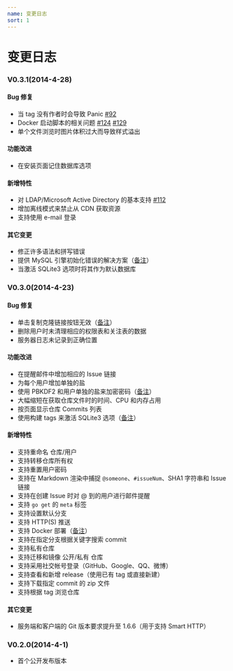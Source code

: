 ```yaml
---
name: 变更日志
sort: 1
---
```


# 变更日志

### V0.3.1(2014-4-28)

#### Bug 修复

- 当 tag 没有作者时会导致 Panic [#92](https://github.com/gogits/gogs/issues/92)
- Docker 启动脚本的相关问题 [#124](https://github.com/gogits/gogs/pull/124) [#129](https://github.com/gogits/gogs/pull/129)
- 单个文件浏览时图片体积过大而导致样式溢出

#### 功能改进

- 在安装页面记住数据库选项

#### 新增特性

- 对 LDAP/Microsoft Active Directory 的基本支持 [#112](https://github.com/gogits/gogs/pull/112)
- 增加离线模式来禁止从 CDN 获取资源
- 支持使用 e-mail 登录

#### 其它变更

- 修正许多语法和拼写错误
- 提供 MySQL 引擎初始化错误的解决方案（[备注](https://github.com/gogits/gogs/wiki/Troubleshooting#error-1071-specified-key-was-too-long-max-key-length-is-1000-bytes)）
- 当激活 SQLite3 选项时将其作为默认数据库

### V0.3.0(2014-4-23)

#### Bug 修复

- 单击复制克隆链接按钮无效（[备注](https://github.com/gogits/gogs/wiki/Known-Issues#repository-viewerurl-usernamereponame)）
- 删除用户时未清理相应的权限表和关注表的数据
- 服务器日志未记录到正确位置

#### 功能改进

- 在提醒邮件中增加相应的 Issue 链接
- 为每个用户增加单独的盐
- 使用 PBKDF2 和用户单独的盐来加密密码（[备注](https://github.com/gogits/gogs/wiki/Troubleshooting#upgrade-from-v020)）
- 大幅缩短在获取仓库文件时的时间、CPU 和内存占用
- 按页面显示仓库 Commits 列表
- 使用构建 tags 来激活 SQLite3 选项（[备注](https://github.com/gogits/gogs/wiki/Install-from-source#install)）

#### 新增特性

- 支持重命名 仓库/用户
- 支持转移仓库所有权
- 支持重置用户密码
- 支持在 Markdown 渲染中捕捉 `@someone`、`#issueNum`、SHA1 字符串和 Issue 链接
- 支持在创建 Issue 时对 @ 到的用户进行邮件提醒
- 支持 `go get` 的 `meta` 标签
- 支持设置默认分支
- 支持 HTTP(S) 推送
- 支持 Docker 部署（[备注](https://github.com/gogits/gogs/tree/master/dockerfiles)）
- 支持在指定分支根据关键字搜索 commit
- 支持私有仓库
- 支持迁移和镜像 公开/私有 仓库
- 支持采用社交帐号登录（GitHub、Google、QQ、微博）
- 支持查看和新增 release（使用已有 tag 或直接新建）
- 支持下载指定 commit 的 zip 文件
- 支持根据 tag 浏览仓库

#### 其它变更

- 服务端和客户端的 Git 版本要求提升至 1.6.6（用于支持 Smart HTTP）

### V0.2.0(2014-4-1)

- 首个公开发布版本